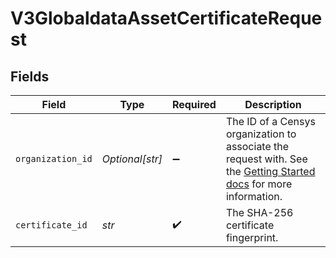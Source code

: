 # V3GlobaldataAssetCertificateRequest


## Fields

| Field                                                                                                                                                                                              | Type                                                                                                                                                                                               | Required                                                                                                                                                                                           | Description                                                                                                                                                                                        |
| -------------------------------------------------------------------------------------------------------------------------------------------------------------------------------------------------- | -------------------------------------------------------------------------------------------------------------------------------------------------------------------------------------------------- | -------------------------------------------------------------------------------------------------------------------------------------------------------------------------------------------------- | -------------------------------------------------------------------------------------------------------------------------------------------------------------------------------------------------- |
| `organization_id`                                                                                                                                                                                  | *Optional[str]*                                                                                                                                                                                    | :heavy_minus_sign:                                                                                                                                                                                 | The ID of a Censys organization to associate the request with. See the [Getting Started docs](https://docs.censys.com/reference/get-started#step-3-set-your-organization-id) for more information. |
| `certificate_id`                                                                                                                                                                                   | *str*                                                                                                                                                                                              | :heavy_check_mark:                                                                                                                                                                                 | The SHA-256 certificate fingerprint.                                                                                                                                                               |